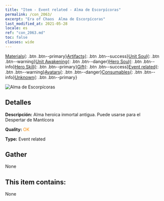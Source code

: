 ```yaml
---
title: "Item - Event related - Alma de Escorpícoras"
permalink: /con_2063/
excerpt: "Era of Chaos  Alma de Escorpícoras"
last_modified_at: 2021-05-28
locale: es
ref: "con_2063.md"
toc: false
classes: wide
---
```

 [Materials](/ItemsES/){: .btn .btn--primary}[Artifacts](/ItemsES/Artifacts/){: .btn .btn--success}[Unit Soul](/ItemsES/UnitSoul/){: .btn .btn--warning}[Unit Awakening](/ItemsES/UnitAwakening/){: .btn .btn--danger}[Hero Soul](/ItemsES/HeroSoul/){: .btn .btn--info}[Hero Skill](/ItemsES/HeroSkill/){: .btn .btn--primary}[Gift](/ItemsES/Gift/){: .btn .btn--success}[Event related](/ItemsES/Events/){: .btn .btn--warning}[Avatars](/ItemsES/Avatars/){: .btn .btn--danger}[Consumables](/ItemsES/Consumables/){: .btn .btn--info}[Unknown](/ItemsES/Unknown/){: .btn .btn--primary}

 ![Alma de Escorpícoras](/images/t/juexing_706.jpg)

## Detalles
 **Descripción:** Alma heroica inmortal antigua. Puede usarse para el Despertar de Mantícora

 **Quality:** <span style="color: #FF8C00">OK</span>

 **Type:** Event related

## Gather

  None

## This item contains:

  None

